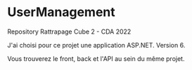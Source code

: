 # UserManagement
Repository Rattrapage Cube 2 - CDA 2022

J'ai choisi pour ce projet une application ASP.NET. Version 6. 

Vous trouverez le front, back et l'API au sein du même projet. 

